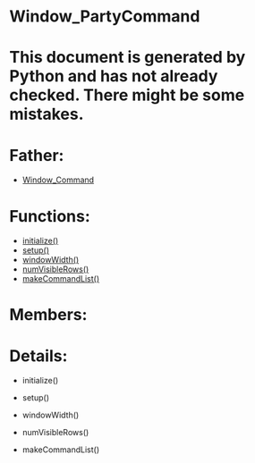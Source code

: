 Window_PartyCommand
===

# This document is generated by Python and has not already checked. There might be some mistakes.

# Father:
* [Window_Command](Window_Command.md)


# Functions:
* [initialize()](#initialize)
* [setup()](#setup)
* [windowWidth()](#windowWidth)
* [numVisibleRows()](#numVisibleRows)
* [makeCommandList()](#makeCommandList)

# Members:

# Details:
<p id=initialize></p>

* initialize()
	

<p id=setup></p>

* setup()
	

<p id=windowWidth></p>

* windowWidth()
	

<p id=numVisibleRows></p>

* numVisibleRows()
	

<p id=makeCommandList></p>

* makeCommandList()
	

